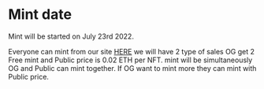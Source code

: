 # Mint date

Mint will be started on July 23rd 2022.

Everyone can mint from our site [HERE](https://elenoir.io) we will have 2 type of sales OG get 2 Free mint and Public price is 0.02 ETH per NFT. mint will be simultaneously OG and Public can mint together. If OG want to mint more they can mint with Public price.
